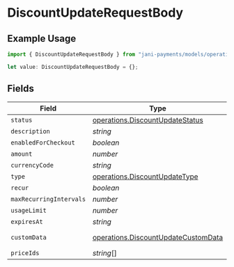 # DiscountUpdateRequestBody

## Example Usage

```typescript
import { DiscountUpdateRequestBody } from "jani-payments/models/operations";

let value: DiscountUpdateRequestBody = {};
```

## Fields

| Field                                                                                      | Type                                                                                       | Required                                                                                   | Description                                                                                |
| ------------------------------------------------------------------------------------------ | ------------------------------------------------------------------------------------------ | ------------------------------------------------------------------------------------------ | ------------------------------------------------------------------------------------------ |
| `status`                                                                                   | [operations.DiscountUpdateStatus](../../models/operations/discountupdatestatus.md)         | :heavy_minus_sign:                                                                         | N/A                                                                                        |
| `description`                                                                              | *string*                                                                                   | :heavy_minus_sign:                                                                         | N/A                                                                                        |
| `enabledForCheckout`                                                                       | *boolean*                                                                                  | :heavy_minus_sign:                                                                         | N/A                                                                                        |
| `amount`                                                                                   | *number*                                                                                   | :heavy_minus_sign:                                                                         | N/A                                                                                        |
| `currencyCode`                                                                             | *string*                                                                                   | :heavy_minus_sign:                                                                         | N/A                                                                                        |
| `type`                                                                                     | [operations.DiscountUpdateType](../../models/operations/discountupdatetype.md)             | :heavy_minus_sign:                                                                         | N/A                                                                                        |
| `recur`                                                                                    | *boolean*                                                                                  | :heavy_minus_sign:                                                                         | N/A                                                                                        |
| `maxRecurringIntervals`                                                                    | *number*                                                                                   | :heavy_minus_sign:                                                                         | N/A                                                                                        |
| `usageLimit`                                                                               | *number*                                                                                   | :heavy_minus_sign:                                                                         | N/A                                                                                        |
| `expiresAt`                                                                                | *string*                                                                                   | :heavy_minus_sign:                                                                         | N/A                                                                                        |
| `customData`                                                                               | [operations.DiscountUpdateCustomData](../../models/operations/discountupdatecustomdata.md) | :heavy_minus_sign:                                                                         | Any valid JSON value                                                                       |
| `priceIds`                                                                                 | *string*[]                                                                                 | :heavy_minus_sign:                                                                         | N/A                                                                                        |